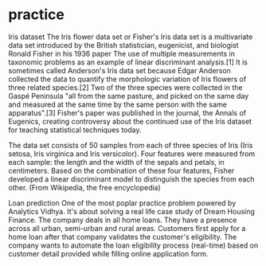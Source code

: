 # practice
Iris dataset
The Iris flower data set or Fisher's Iris data set is a multivariate data set introduced by the British statistician, eugenicist, and biologist Ronald Fisher in his 1936 paper The use of multiple measurements in taxonomic problems as an example of linear discriminant analysis.[1] It is sometimes called Anderson's Iris data set because Edgar Anderson collected the data to quantify the morphologic variation of Iris flowers of three related species.[2] Two of the three species were collected in the Gaspé Peninsula "all from the same pasture, and picked on the same day and measured at the same time by the same person with the same apparatus".[3] Fisher's paper was published in the journal, the Annals of Eugenics, creating controversy about the continued use of the Iris dataset for teaching statistical techniques today.

The data set consists of 50 samples from each of three species of Iris (Iris setosa, Iris virginica and Iris versicolor). Four features were measured from each sample: the length and the width of the sepals and petals, in centimeters. Based on the combination of these four features, Fisher developed a linear discriminant model to distinguish the species from each other. 
(From Wikipedia, the free encyclopedia)

Loan prediction
One of the most poplar practice problem powered by Analytics Vidhya. It's about solving a real life case study of Dream Housing Finance. The company deals in all home loans. They have a presence across all urban, semi-urban and rural areas. Customers first apply for a home loan after that company validates the customer's eligibility. The company wants to automate the loan eligibility process (real-time) based on customer detail provided while filling online application form.
